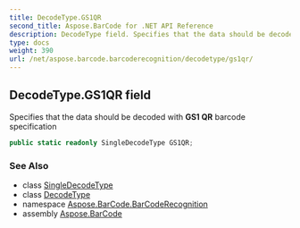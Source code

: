 ```yaml
---
title: DecodeType.GS1QR
second_title: Aspose.BarCode for .NET API Reference
description: DecodeType field. Specifies that the data should be decoded with GS1 QR barcode specification
type: docs
weight: 390
url: /net/aspose.barcode.barcoderecognition/decodetype/gs1qr/
---
```

## DecodeType.GS1QR field

Specifies that the data should be decoded with **GS1 QR** barcode specification

```csharp
public static readonly SingleDecodeType GS1QR;
```

### See Also

* class [SingleDecodeType](../../singledecodetype/)
* class [DecodeType](../)
* namespace [Aspose.BarCode.BarCodeRecognition](../../decodetype/)
* assembly [Aspose.BarCode](../../../)


